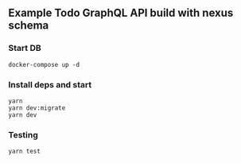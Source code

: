 ## Example Todo GraphQL API build with nexus schema   

### Start DB
```
docker-compose up -d
```

### Install deps and start
```
yarn
yarn dev:migrate
yarn dev
```

### Testing
```
yarn test
```